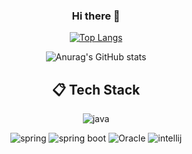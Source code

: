 <div align=center>

### Hi there 👋
<!--
**Kim-min-gi/Kim-min-gi** is a ✨ _special_ ✨ repository because its `README.md` (this file) appears on your GitHub profile.

Here are some ideas to get you started:

- 🔭 I’m currently working on ...
- 🌱 I’m currently learning ...
- 👯 I’m looking to collaborate on ...
- 🤔 I’m looking for help with ...
- 💬 Ask me about ...
- 📫 How to reach me: ...
- 😄 Pronouns: ...
- ⚡ Fun fact: ...
-->

[![Top Langs](https://github-readme-stats.vercel.app/api/top-langs/?username=Kim-min-gi&layout=compact)](https://github.com/Kim-min-gi/github-readme-stats)

![Anurag's GitHub stats](https://github-readme-stats.vercel.app/api?username=Kim-min-gi&show_icons=true&theme=radical)

##  :clipboard: Tech Stack

![java](https://img.shields.io/badge/Java-007396?style=for-the-badge&logo=java&logoColor=white)
<!--![JavaScript](https://img.shields.io/badge/JavaScript-F7DF1E?style=for-the-badge&logo=JavaScript&logoColor=white)-->
![spring](https://img.shields.io/badge/Spring-6DB33F?style=for-the-badge&logo=Spring&logoColor=white)
![spring boot](https://img.shields.io/badge/Springboot-6DB33F?style=for-the-badge&logo=Springboot&logoColor=white)
![Oracle](https://img.shields.io/badge/Oracle-F80000?style=for-the-badge&logo=Oracle&logoColor=white)
![intellij](https://img.shields.io/badge/IntelliJ-DD1265?style=for-the-badge&logo=IntelliJ%20IDEA&logoColor=white)

</div>
